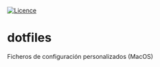 [![Licence](https://img.shields.io/badge/license-GPL--3.0-blue.svg)](http://www.gnu.org/licenses/gpl-3.0.html)

# dotfiles
Ficheros de configuración personalizados (MacOS)
